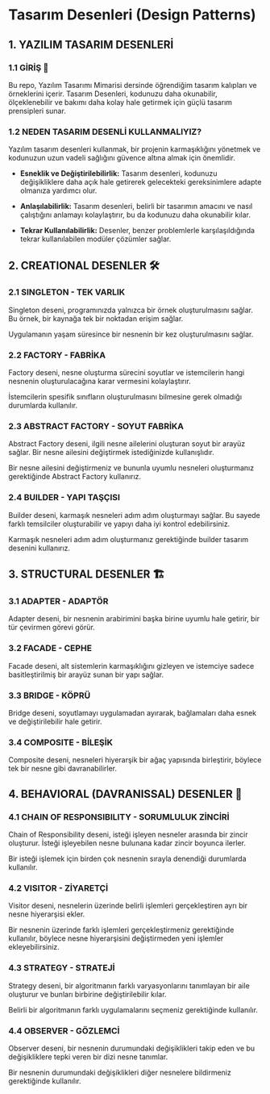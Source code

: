 # Tasarım Desenleri (Design Patterns)

## 1. YAZILIM TASARIM DESENLERİ

### 1.1 GİRİŞ 🚀

Bu repo, Yazılım Tasarımı Mimarisi dersinde öğrendiğim tasarım kalıpları ve örneklerini içerir. Tasarım Desenleri, kodunuzu daha okunabilir, ölçeklenebilir ve bakımı daha kolay hale getirmek için güçlü tasarım prensipleri sunar.

### 1.2 NEDEN TASARIM DESENLİ KULLANMALIYIZ?

Yazılım tasarım desenleri kullanmak, bir projenin karmaşıklığını yönetmek ve kodunuzun uzun vadeli sağlığını güvence altına almak için önemlidir.

- **Esneklik ve Değiştirilebilirlik:** Tasarım desenleri, kodunuzu değişikliklere daha açık hale getirerek gelecekteki gereksinimlere adapte olmanıza yardımcı olur.

- **Anlaşılabilirlik:** Tasarım desenleri, belirli bir tasarımın amacını ve nasıl çalıştığını anlamayı kolaylaştırır, bu da kodunuzu daha okunabilir kılar.

- **Tekrar Kullanılabilirlik:** Desenler, benzer problemlerle karşılaşıldığında tekrar kullanılabilen modüler çözümler sağlar.

## 2. CREATIONAL DESENLER 🛠️

### 2.1 SINGLETON - TEK VARLIK

Singleton deseni, programınızda yalnızca bir örnek oluşturulmasını sağlar. Bu örnek, bir kaynağa tek bir noktadan erişim sağlar.




Uygulamanın yaşam süresince bir nesnenin bir kez oluşturulmasını sağlar.


### 2.2 FACTORY - FABRİKA

Factory deseni, nesne oluşturma sürecini soyutlar ve istemcilerin hangi nesnenin oluşturulacağına karar vermesini kolaylaştırır.



İstemcilerin spesifik sınıfların oluşturulmasını bilmesine gerek olmadığı durumlarda kullanılır.

### 2.3 ABSTRACT FACTORY - SOYUT FABRİKA

Abstract Factory deseni, ilgili nesne ailelerini oluşturan soyut bir arayüz sağlar. Bir nesne ailesini değiştirmek istediğinizde kullanışlıdır.



Bir nesne ailesini değiştirmeniz ve bununla uyumlu nesneleri oluşturmanız gerektiğinde Abstract Factory kullanırız.

### 2.4 BUILDER - YAPI TAŞÇISI

Builder deseni, karmaşık nesneleri adım adım oluşturmayı sağlar. Bu sayede farklı temsilciler oluşturabilir ve yapıyı daha iyi kontrol edebilirsiniz.


Karmaşık nesneleri adım adım oluşturmanız gerektiğinde builder tasarım desenini kullanırız.

## 3. STRUCTURAL DESENLER 🏗️

### 3.1 ADAPTER - ADAPTÖR

Adapter deseni, bir nesnenin arabirimini başka birine uyumlu hale getirir, bir tür çevirmen görevi görür.


### 3.2 FACADE - CEPHE

Facade deseni, alt sistemlerin karmaşıklığını gizleyen ve istemciye sadece basitleştirilmiş bir arayüz sunan bir yapı sağlar.


### 3.3 BRIDGE - KÖPRÜ

Bridge deseni, soyutlamayı uygulamadan ayırarak, bağlamaları daha esnek ve değiştirilebilir hale getirir.



### 3.4 COMPOSITE - BİLEŞİK

Composite deseni, nesneleri hiyerarşik bir ağaç yapısında birleştirir, böylece tek bir nesne gibi davranabilirler.


## 4. BEHAVIORAL (DAVRANISSAL) DESENLER 🔄
### 4.1 CHAIN OF RESPONSIBILITY - SORUMLULUK ZİNCİRİ
Chain of Responsibility deseni, isteği işleyen nesneler arasında bir zincir oluşturur. İsteği işleyebilen nesne bulunana kadar zincir boyunca ilerler.


Bir isteği işlemek için birden çok nesnenin sırayla denendiği durumlarda kullanılır.

### 4.2 VISITOR - ZİYARETÇİ
Visitor deseni, nesnelerin üzerinde belirli işlemleri gerçekleştiren ayrı bir nesne hiyerarşisi ekler.

Bir nesnenin üzerinde farklı işlemleri gerçekleştirmeniz gerektiğinde kullanılır, böylece nesne hiyerarşisini değiştirmeden yeni işlemler ekleyebilirsiniz.

### 4.3 STRATEGY - STRATEJİ
Strategy deseni, bir algoritmanın farklı varyasyonlarını tanımlayan bir aile oluşturur ve bunları birbirine değiştirilebilir kılar.

Belirli bir algoritmanın farklı uygulamalarını seçmeniz gerektiğinde kullanılır.

### 4.4 OBSERVER - GÖZLEMCİ
Observer deseni, bir nesnenin durumundaki değişiklikleri takip eden ve bu değişikliklere tepki veren bir dizi nesne tanımlar.


Bir nesnenin durumundaki değişiklikleri diğer nesnelere bildirmeniz gerektiğinde kullanılır.

